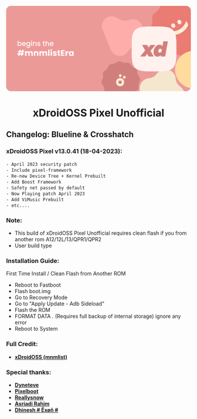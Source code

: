 ![banner](https://github.com/xDroidOSS-Pixel/Changelog/raw/main/banner.png)

<h1 align="center"> xDroidOSS Pixel Unofficial </h1> 

## Changelog: Blueline & Crosshatch

### xDroidOSS Pixel v13.0.41 (18-04-2023):
```
- April 2023 security patch
- Include pixel-framework 
- Re-new Device Tree + Kernel Prebuilt
- Add Boost Framework
- Safety net passed by default
- Now Playing patch April 2023
- Add ViMusic Prebuilt
- etc....
```
### Note:
- This build of xDroidOSS Pixel Unofficial requires clean flash if you from another rom A12/12L/13/QPR1/QPR2
- User build type

### Installation Guide:

First Time Install / Clean Flash from Another ROM

- Reboot to Fastboot
- Flash boot.img
- Go to Recovery Mode
- Go to "Apply Update - Adb Sideload"
- Flash the ROM
- FORMAT DATA . (Requires full backup of internal storage) ignore any error
- Reboot to System

### Full Credit:
* [**xDroidOSS (mnmlist)**](https://github.com/xdroid-oss)

### Special thanks:
* [**Dyneteve**](https://github.com/Dyneteve)
* [**Pixelboot**](https://github.com/PixelBoot)
* [**Reallysnow**](https://github.com/ReallySnow)
* [**Asriadi Rahim**](https://github.com/asriadirahim)
* [**Dhinesh # Ëxøñ #**](https://github.com/cool585)
